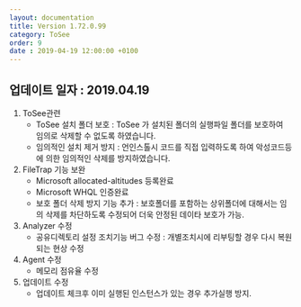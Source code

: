 ```yaml
---
layout: documentation
title: Version 1.72.0.99
category: ToSee
order: 9
date : 2019-04-19 12:00:00 +0100
---
```


## 업데이트 일자 : 2019.04.19
1. ToSee관련
   - ToSee 설치 폴더 보호
     : ToSee 가 설치된 폴더의 실행파일 폴더를 보호하여 임의로 삭제할 수 없도록 하였습니다.
   - 임의적인 설치 제거 방지
     : 언인스톨시 코드를 직접 입력하도록 하여 악성코드등에 의한 임의적인 삭제를 방지하였습니다.
2. FileTrap 기능 보완
   - Microsoft allocated-altitudes 등록완료
   - Microsoft WHQL 인증완료
   - 보호 폴더 삭제 방지 기능 추가
     : 보호폴더를 포함하는 상위폴더에 대해서는 임의 삭제를 차단하도록 수정되어 더욱 안정된 데이타 보호가 가능.
3. Analyzer 수정
   - 공유디렉토리 설정 조치기능 버그 수정 : 개별조치시에 리부팅할 경우 다시 복원되는 현상 수정
4. Agent 수정
   - 메모리 점유율 수정
5. 업데이트 수정
   - 업데이트 체크후 이미 실행된 인스턴스가 있는 경우 추가실행 방지.